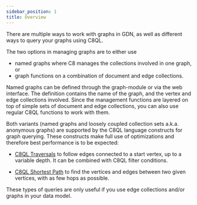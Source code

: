 ```yaml
---
sidebar_position: 1
title: Overview
---
```


There are multiple ways to work with graphs in GDN, as well as different ways to query your graphs using C8QL.

The two options in managing graphs are to either use

- named graphs where C8 manages the collections involved in one graph, or
- graph functions on a combination of document and edge collections.

Named graphs can be defined through the graph-module or via the web interface. The definition contains the name of the graph, and the vertex and edge collections involved. Since the management functions are layered on top of simple sets of document and edge collections, you can also use regular C8QL functions to work with them. 

Both variants (named graphs and loosely coupled collection sets a.k.a. anonymous graphs) are supported by the C8QL language constructs for graph querying. These constructs make full use of optimizations and therefore best performance is to be expected:

- [C8QL Traversals](traversals.md) to follow edges connected to a start vertex, up to a variable depth. It can be combined with C8QL filter conditions.

- [C8QL Shortest Path](shortest-path.md) to find the vertices and edges between two given vertices, with as few hops as possible.

These types of queries are only useful if you use edge collections and/or graphs in your data model.
